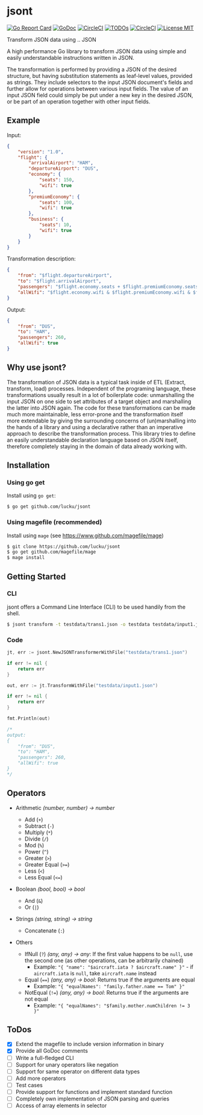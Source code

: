 # jsont
[![Go Report Card](https://goreportcard.com/badge/github.com/lucku/jsont)](https://goreportcard.com/report/github.com/lucku/jsont)
[![GoDoc](https://godoc.org/github.com/lucku/jsont?status.svg)](https://godoc.org/github.com/lucku/jsont)
[![CircleCI](https://circleci.com/gh/lucku/jsont.svg?style=shield)](https://circleci.com/gh/lucku/jsont)
[![TODOs](https://badgen.net/https/api.tickgit.com/badgen/github.com/lucku/jsont)](https://www.tickgit.com/browse?repo=github.com/lucku/jsont)
[![CircleCI](https://circleci.com/gh/lucku/jsont.svg?style=shield)](https://circleci.com/gh/lucku/jsont)
[![License MIT](https://img.shields.io/badge/License-MIT-brightgreen.svg)](https://img.shields.io/badge/License-MIT-brightgreen.svg)

Transform JSON data using .. JSON

A high performance Go library to transform JSON data using simple and easily understandable instructions written in JSON.

The transformation is performed by providing a JSON of the desired structure, but having substitution statements as leaf-level values, provided as strings. They include selectors to the input JSON document's fields and further allow for operations between various
input fields. The value of an input JSON field could simply be put under a new key in the desired JSON, or be part of an operation together with other input fields.

## Example

Input:
```json
{
    "version": "1.0",
    "flight": {
        "arrivalAirport": "HAM",
        "departureAirport": "DUS",
        "economy": {
            "seats": 150,
            "wifi": true
        },
        "premiumEconomy": {
            "seats": 100,
            "wifi": true
        },
        "business": {
            "seats": 10,
            "wifi": true
        }
    }
}
```

Transformation description:
```json
{
    "from": "$flight.departureAirport",
    "to": "$flight.arrivalAirport",
    "passengers": "$flight.economy.seats + $flight.premiumEconomy.seats + $flight.business.seats",
    "allWifi": "$flight.economy.wifi & $flight.premiumEconomy.wifi & $flight.business.wifi"
}
```

Output:
```json
{
    "from": "DUS",
    "to": "HAM",
    "passengers": 260,
    "allWifi": true
}
```

## Why use jsont?

The transformation of JSON data is a typical task inside of ETL (Extract, transform, load) processes. Independent of the programing language, these transformations usually result in a lot of boilerplate code: unmarshalling the input JSON on one side to set attributes of a target object and marshalling the latter into JSON again. The code for these transformations can be made much more maintainable, less error-prone and the transformation itself more extendable by giving the surrounding concerns of (un)marshalling into the hands of a library and using a declarative rather than an imperative approach to describe the transformation process. This library tries to define an easily understandable declaration language based on JSON itself, therefore completely staying in the domain of data already working with.

## Installation

### Using go get

Install using `go get`:

```bash
$ go get github.com/lucku/jsont
```

### Using magefile (recommended)

Install using `mage` (see https://www.github.com/magefile/mage)

```bash
$ git clone https://github.com/lucku/jsont
$ go get github.com/magefile/mage
$ mage install
```

## Getting Started

### CLI

jsont offers a Command Line Interface (CLI) to be used handily from the shell.

```bash
$ jsont transform -t testdata/trans1.json -o testdata testdata/input1.json
```

### Code

```go
jt, err := jsont.NewJSONTransformerWithFile("testdata/trans1.json")

if err != nil {
    return err
}

out, err := jt.TransformWithFile("testdata/input1.json")

if err != nil {
    return err
}

fmt.Println(out)

/* 
output: 
{
    "from": "DUS",
    "to": "HAM",
    "passengers": 260,
    "allWifi": true
}
*/
```

## Operators

- Arithmetic *(number, number) -> number*
  - Add (`+`)
  - Subtract (`-`)
  - Multiply (`*`)
  - Divide (`/`)
  - Mod (`%`)
  - Power (`^`)
  - Greater (`>`)
  - Greater Equal (`>=`)
  - Less (`<`)
  - Less Equal (`<=`)

- Boolean *(bool, bool) -> bool*
  - And (`&`)
  - Or (`|`)

- Strings *(string, string) -> string*
  - Concatenate (`:`)

- Others
  - IfNull (`?`) *(any, any) -> any*: If the first value happens to be `null`, use the second one (as other operations, can be arbitrarily chained)
    - Example: `"{ "name": "$aircraft.iata ? $aircraft.name" }"` - if `aircraft.iata` is `null`, take `aircraft.name` instead
  - Equal (`==`) *(any, any) -> bool*: Returns true if the arguments are equal
    - Example: `"{ "equalNames": "family.father.name == Tom" }"`
  - NotEqual (`!=`) *(any, any) -> bool*: Returns true if the arguments are not equal
    - Example: `"{ "equalNames": "$family.mother.numChildren != 3 }"`

## ToDos

- [x] Extend the magefile to include version information in binary
- [x] Provide all GoDoc comments
- [ ] Write a full-fledged CLI
- [ ] Support for unary operators like negation
- [ ] Support for same operator on different data types
- [ ] Add more operators
- [ ] Test cases
- [ ] Provide support for functions and implement standard function
- [ ] Completely own implementation of JSON parsing and queries
- [ ] Access of array elements in selector